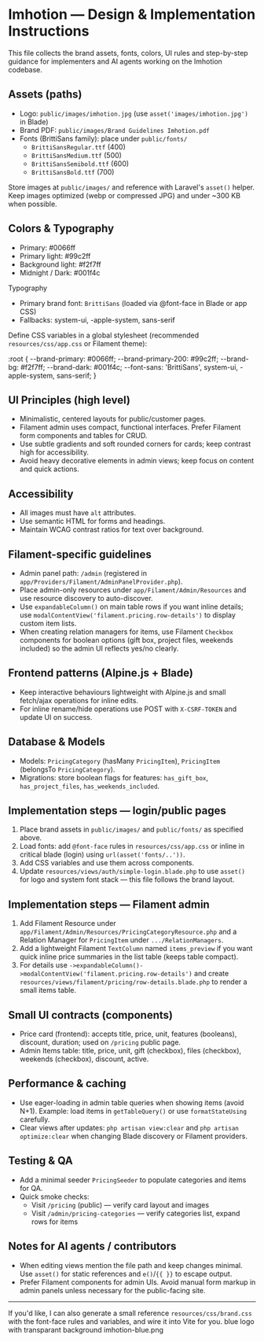 # Imhotion — Design & Implementation Instructions

This file collects the brand assets, fonts, colors, UI rules and step-by-step guidance for implementers and AI agents working on the Imhotion codebase.

## Assets (paths)
- Logo: `public/images/imhotion.jpg` (use `asset('images/imhotion.jpg')` in Blade)
- Brand PDF: `public/images/Brand Guidelines Imhotion.pdf`
- Fonts (BrittiSans family): place under `public/fonts/`
  - `BrittiSansRegular.ttf` (400)
  - `BrittiSansMedium.ttf` (500)
  - `BrittiSansSemibold.ttf` (600)
  - `BrittiSansBold.ttf` (700)

Store images at `public/images/` and reference with Laravel's `asset()` helper. Keep images optimized (webp or compressed JPG) and under ~300 KB when possible.

## Colors & Typography
- Primary: #0066ff
- Primary light: #99c2ff
- Background light: #f2f7ff
- Midnight / Dark: #001f4c

Typography
- Primary brand font: `BrittiSans` (loaded via @font-face in Blade or app CSS)
- Fallbacks: system-ui, -apple-system, sans-serif

Define CSS variables in a global stylesheet (recommended `resources/css/app.css` or Filament theme):

:root {
  --brand-primary: #0066ff;
  --brand-primary-200: #99c2ff;
  --brand-bg: #f2f7ff;
  --brand-dark: #001f4c;
  --font-sans: 'BrittiSans', system-ui, -apple-system, sans-serif;
}

## UI Principles (high level)
- Minimalistic, centered layouts for public/customer pages.
- Filament admin uses compact, functional interfaces. Prefer Filament form components and tables for CRUD.
- Use subtle gradients and soft rounded corners for cards; keep contrast high for accessibility.
- Avoid heavy decorative elements in admin views; keep focus on content and quick actions.

## Accessibility
- All images must have `alt` attributes.
- Use semantic HTML for forms and headings.
- Maintain WCAG contrast ratios for text over background.

## Filament-specific guidelines
- Admin panel path: `/admin` (registered in `app/Providers/Filament/AdminPanelProvider.php`).
- Place admin-only resources under `app/Filament/Admin/Resources` and use resource discovery to auto-discover.
- Use `expandableColumn()` on main table rows if you want inline details; use `modalContentView('filament.pricing.row-details')` to display custom item lists.
- When creating relation managers for items, use Filament `Checkbox` components for boolean options (gift box, project files, weekends included) so the admin UI reflects yes/no clearly.

## Frontend patterns (Alpine.js + Blade)
- Keep interactive behaviours lightweight with Alpine.js and small fetch/ajax operations for inline edits.
- For inline rename/hide operations use POST with `X-CSRF-TOKEN` and update UI on success.

## Database & Models
- Models: `PricingCategory` (hasMany `PricingItem`), `PricingItem` (belongsTo `PricingCategory`).
- Migrations: store boolean flags for features: `has_gift_box`, `has_project_files`, `has_weekends_included`.

## Implementation steps — login/public pages
1. Place brand assets in `public/images/` and `public/fonts/` as specified above.
2. Load fonts: add `@font-face` rules in `resources/css/app.css` or inline in critical blade (login) using `url(asset('fonts/..'))`.
3. Add CSS variables and use them across components.
4. Update `resources/views/auth/simple-login.blade.php` to use `asset()` for logo and system font stack — this file follows the brand layout.

## Implementation steps — Filament admin
1. Add Filament Resource under `app/Filament/Admin/Resources/PricingCategoryResource.php` and a Relation Manager for `PricingItem` under `.../RelationManagers`.
2. Add a lightweight Filament `TextColumn` named `items_preview` if you want quick inline price summaries in the list table (keeps table compact).
3. For details use `->expandableColumn()->modalContentView('filament.pricing.row-details')` and create `resources/views/filament/pricing/row-details.blade.php` to render a small items table.

## Small UI contracts (components)
- Price card (frontend): accepts title, price, unit, features (booleans), discount, duration; used on `/pricing` public page.
- Admin Items table: title, price, unit, gift (checkbox), files (checkbox), weekends (checkbox), discount, active.

## Performance & caching
- Use eager-loading in admin table queries when showing items (avoid N+1). Example: load items in `getTableQuery()` or use `formatStateUsing` carefully.
- Clear views after updates: `php artisan view:clear` and `php artisan optimize:clear` when changing Blade discovery or Filament providers.

## Testing & QA
- Add a minimal seeder `PricingSeeder` to populate categories and items for QA.
- Quick smoke checks:
  - Visit `/pricing` (public) — verify card layout and images
  - Visit `/admin/pricing-categories` — verify categories list, expand rows for items

## Notes for AI agents / contributors
- When editing views mention the file path and keep changes minimal. Use `asset()` for static references and `e()`/`{{ }}` to escape output.
- Prefer Filament components for admin UIs. Avoid manual form markup in admin panels unless necessary for the public-facing site.

---

If you'd like, I can also generate a small reference `resources/css/brand.css` with the font-face rules and variables, and wire it into Vite for you.
blue logo with transparant background imhotion-blue.png
